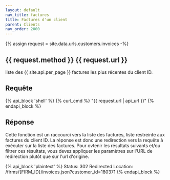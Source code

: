 ```yaml
---
layout: default
nav_title: factures
title: Factures d'un client
parent: Clients
nav_order: 2000
---
```

{% assign request = site.data.urls.customers.invoices -%}
## {{ request.method }} {{ request.url }}

liste des {{ site.api.per_page }} factures les plus récentes du client ID.

## Requête

{% api_block 'shell' %}
{% curl_cmd %} "{{ request.url | api_url }}"
{% endapi_block %}

## Réponse

Cette fonction est un raccourci vers la liste des factures, liste restreinte aux factures du client ID.
La réponse est donc une redirection vers la requête à exécuter sur la liste des factures. Pour ovtenir les résultats suivants et/ou filtrer ces résultats, vous devez appliquer les paramètres sur l'URL de redirection plutôt que sur l'url d'origine.

{% api_block 'plaintext' %}
Status: 302 Redirected
Location: /firms/{FIRM_ID}/invoices.json?customer_id=180371
{% endapi_block %}